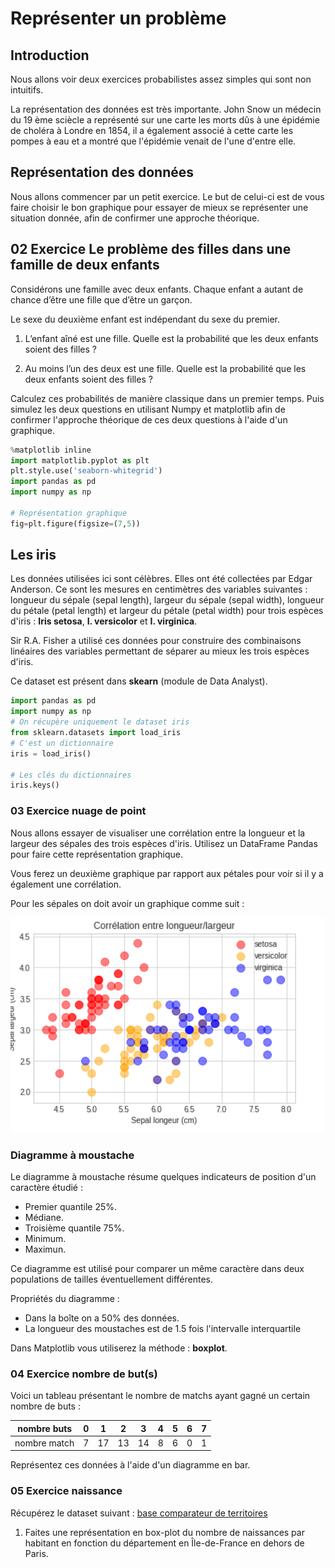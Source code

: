 # Représenter un problème

## Introduction

Nous allons voir deux exercices probabilistes assez simples qui sont non intuitifs.

La représentation des données est très importante. John Snow un médecin du 19 ème sciècle a représenté sur une carte les morts dûs à une épidémie de choléra à Londre en 1854, il a également associé à cette carte les pompes à eau et a montré que l'épidémie venait de l'une d'entre elle.

## Représentation des données

Nous allons commencer par un petit exercice. Le but de celui-ci est de vous faire choisir le bon graphique pour essayer de mieux se représenter une situation donnée, afin de confirmer une approche théorique.

## 02 Exercice Le problème des filles dans une famille de deux enfants

Considérons une famille avec deux enfants. Chaque enfant a autant de chance d’être une fille que d’être un garçon.

Le sexe du deuxième enfant est indépendant du sexe du premier.

1. L’enfant aîné est une fille. Quelle est la probabilité que les deux
enfants soient des filles ?

2. Au moins l’un des deux est une fille. Quelle est la probabilité que
les deux enfants soient des filles ?

Calculez ces probabilités de manière classique dans un premier temps. Puis simulez les deux questions en utilisant Numpy et matplotlib afin de confirmer l'approche théorique de ces deux questions à l'aide d'un graphique.

```python
%matplotlib inline
import matplotlib.pyplot as plt
plt.style.use('seaborn-whitegrid')
import pandas as pd
import numpy as np

# Représentation graphique
fig=plt.figure(figsize=(7,5))
```

## Les iris

Les données utilisées ici sont célèbres. Elles ont été collectées par Edgar Anderson. Ce sont les mesures en centimètres des variables suivantes : longueur du sépale (sepal length), largeur du sépale (sepal width), longueur du pétale (petal length) et largeur du pétale (petal width) pour trois espèces d'iris : **Iris setosa**, **I. versicolor** et **I. virginica**.

Sir R.A. Fisher a utilisé ces données pour construire des combinaisons linéaires des variables permettant de séparer au mieux les trois espèces d'iris.

Ce dataset est présent dans **skearn** (module de Data Analyst).

```python
import pandas as pd
import numpy as np
# On récupère uniquement le dataset iris
from sklearn.datasets import load_iris
# C'est un dictionnaire
iris = load_iris()

# Les clés du dictionnaires
iris.keys()
```

### 03 Exercice nuage de point

Nous allons essayer de visualiser une corrélation entre la longueur et la largeur des sépales des trois espèces d'iris. Utilisez un DataFrame Pandas pour faire cette représentation graphique.

Vous ferez un deuxième graphique par rapport aux pétales pour voir si il y a également une corrélation.

Pour les sépales on doit avoir un graphique comme suit :

![correlation nuage de points](images/correlation_01.png)

### Diagramme à moustache

Le diagramme à moustache résume quelques indicateurs de position d'un caractère étudié :

- Premier quantile 25%.
- Médiane.
- Troisième quantile 75%.
- Minimum.
- Maximun.

Ce diagramme est utilisé pour comparer un même caractère dans deux populations de tailles éventuellement différentes.

Propriétés du diagramme :

- Dans la boîte on a 50% des données.
- La longueur des moustaches est de 1.5 fois l'intervalle interquartile

Dans Matplotlib vous utiliserez la méthode : **boxplot**.

### 04 Exercice nombre de but(s)

Voici un tableau présentant le nombre de matchs ayant gagné un certain nombre de buts :

| nombre buts | 0  |  1  | 2  | 3  | 4  | 5 | 6 | 7 |
|-------------|----|-----|--- |----|----|---|---|---|
| nombre match| 7  | 17  | 13 | 14 | 8  | 6 | 0 | 1 |

Représentez ces données à l'aide d'un diagramme en bar.

### 05 Exercice naissance

Récupérez le dataset suivant : [base comparateur de territoires](https://www.insee.fr/fr/statistiques/2521169#consulter)

1. Faites une représentation en box-plot du nombre de naissances par habitant en fonction du département en Île-de-France en dehors de Paris.
